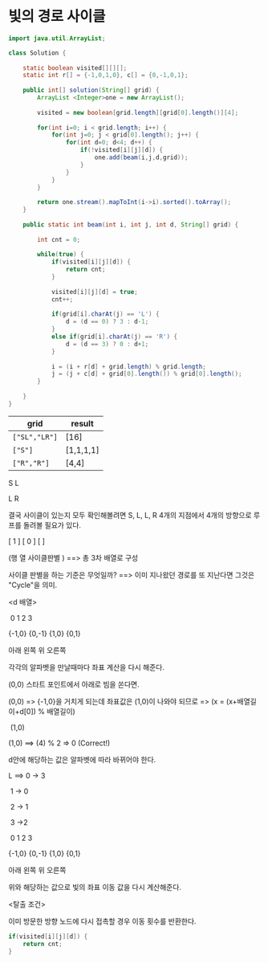 # 빛의 경로 사이클

```java
import java.util.ArrayList;

class Solution {
	
	static boolean visited[][][];
    static int r[] = {-1,0,1,0}, c[] = {0,-1,0,1};
	
    public int[] solution(String[] grid) {
        ArrayList <Integer>one = new ArrayList();
        
        visited = new boolean[grid.length][grid[0].length()][4]; 
        
        for(int i=0; i < grid.length; i++) {
        	for(int j=0; j < grid[0].length(); j++) {
        		for(int d=0; d<4; d++) {
        			if(!visited[i][j][d]) {
            			one.add(beam(i,j,d,grid));
        			}
        		}
        	}
        }
        
        return one.stream().mapToInt(i->i).sorted().toArray();
    }
    
    public static int beam(int i, int j, int d, String[] grid) {
    	
    	int cnt = 0;
    	
    	while(true) {
    		if(visited[i][j][d]) {
    			return cnt;
    		}
    		
    		visited[i][j][d] = true;
    		cnt++;
    		
    		if(grid[i].charAt(j) == 'L') {
    			d = (d == 0) ? 3 : d-1;
    		}
    		else if(grid[i].charAt(j) == 'R') {
    			d = (d == 3) ? 0 : d+1;
    		}
    		
    		i = (i + r[d] + grid.length) % grid.length;
    		j = (j + c[d] + grid[0].length()) % grid[0].length();
    	}
    	
    }
}
```

| grid          | result    |
| ------------- | --------- |
| `["SL","LR"]` | [16]      |
| `["S"]`       | [1,1,1,1] |
| `["R","R"]`   | [4,4]     |

S  L

L  R



결국 사이클이 있는지 모두 확인해볼려면 S, L, L, R 4개의 지점에서 4개의 방향으로 루프를 돌려볼 필요가 있다.

[ 1 ] [ 0 ]            [  ]                

(행    열     사이클판별  )   ==> 총 3차 배열로 구성



사이클 판별을 하는 기준은 무엇일까? ==>  이미 지나왔던 경로를 또 지난다면 그것은 "Cycle"을 의미. 



<d 배열>

​    0        1       2        3

{-1,0} {0,-1} {1,0} {0,1}

 아래   왼쪽    위  오른쪽

각각의 알파벳을 만날때마다 좌표 계산을 다시 해준다.

(0,0) 스타트 포인트에서 아래로 빔을 쏜다면. 

(0,0) => {-1,0}을 거치게 되는데 좌표값은 (1,0)이 나와야 되므로 => (x = (x+배열길이+d[0]) % 배열길이)

​       (1,0)

(1,0) ==> (4) % 2  => 0 (Correct!)



d안에 해당하는 값은 알파벳에 따라 바뀌어야 한다.



L ==>  0 -> 3                                                 

​            1 -> 0

​			2 -> 1

​            3  ->2  

​    0        1       2        3

{-1,0} {0,-1} {1,0} {0,1}

 아래   왼쪽    위  오른쪽



위와 해당하는 값으로 빛의 좌표 이동 값을 다시 계산해준다.



<탈출 조건> 

이미 방문한 방향 노드에 다시 접촉할 경우 이동 횟수를 반환한다.

```java
if(visited[i][j][d]) {
    return cnt;
}
```



